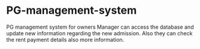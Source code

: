 # PG-management-system
PG management system for owners
Manager can access the database and update new information regarding the new admission.
Also they can check the rent payment details also more information.
